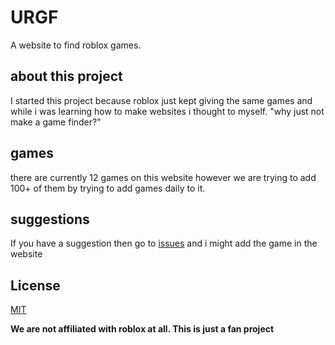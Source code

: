 # URGF

A website to find roblox games.

## about this project

I started this project because roblox just kept giving the same games and while i was learning how to make websites i thought to myself. "why just not make a game finder?"

## games
there are currently 12 games on this website however we are trying to add 100+ of them by trying to add games daily to it.

## suggestions
If you have a suggestion then go to [issues](https://github.com/SRP-real/URGF/issues) and i might add the game in the website




## License

[MIT](https://choosealicense.com/licenses/mit/)


**We are not affiliated with roblox at all. This is just a fan project**
